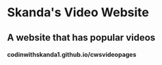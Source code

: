 # Skanda's Video Website
## A website that has popular videos

#### codinwithskanda1.github.io/cwsvideopages
